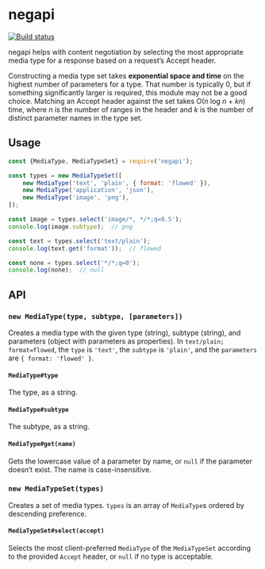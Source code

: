 # negapi

[![Build status][ci image]][ci]

negapi helps with content negotiation by selecting the most appropriate media type for a response based on a request’s Accept header.

Constructing a media type set takes **exponential space and time** on the highest number of parameters for a type. That number is typically 0, but if something significantly larger is required, this module may not be a good choice. Matching an Accept header against the set takes O(*n* log *n* + *kn*) time, where *n* is the number of ranges in the header and *k* is the number of distinct parameter names in the type set.


## Usage

```javascript
const {MediaType, MediaTypeSet} = require('negapi');

const types = new MediaTypeSet([
	new MediaType('text', 'plain', { format: 'flowed' }),
	new MediaType('application', 'json'),
	new MediaType('image', 'png'),
]);

const image = types.select('image/*, */*;q=0.5');
console.log(image.subtype);  // png

const text = types.select('text/plain');
console.log(text.get('format'));  // flowed

const none = types.select('*/*;q=0');
console.log(none);  // null
```


## API

### `new MediaType(type, subtype, [parameters])`

Creates a media type with the given type (string), subtype (string), and parameters (object with parameters as properties). In `text/plain; format=flowed`, the `type` is `'text'`, the `subtype` is `'plain'`, and the `parameters` are `{ format: 'flowed' }`.

#### `MediaType#type`

The type, as a string.

#### `MediaType#subtype`

The subtype, as a string.

#### `MediaType#get(name)`

Gets the lowercase value of a parameter by name, or `null` if the parameter doesn’t exist. The name is case-insensitive.

### `new MediaTypeSet(types)`

Creates a set of media types. `types` is an array of `MediaType`s ordered by descending preference.

#### `MediaTypeSet#select(accept)`

Selects the most client-preferred `MediaType` of the `MediaTypeSet` according to the provided `Accept` header, or `null` if no type is acceptable.


  [ci]: https://travis-ci.org/charmander/negapi
  [ci image]: https://api.travis-ci.org/charmander/negapi.svg
